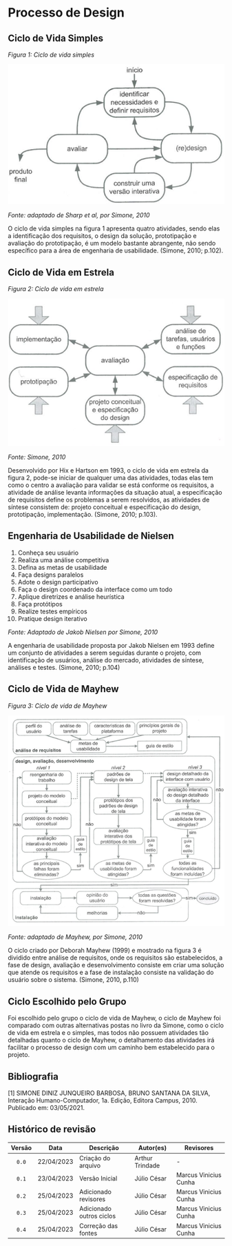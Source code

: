 # Processo de Design

## Ciclo de Vida Simples

*Figura 1: Ciclo de vida simples*

![Ciclo de Vida Simples](../img/ciclo_simples.png)

*Fonte: adaptado de Sharp et al, por Simone, 2010*

O ciclo de vida simples na figura 1 apresenta quatro atividades, sendo elas a identificação dos requisitos, o design da solução, prototipação e avaliação do prototipação, é um modelo bastante abrangente, não sendo específico para a área de engenharia de usabilidade. (Simone, 2010; p.102).

## Ciclo de Vida em Estrela

*Figura 2: Ciclo de vida em estrela*

![Ciclo de Vida em Estrela](../img/ciclo_estrela.png)

*Fonte: Simone, 2010*

Desenvolvido por Hix e Hartson em 1993, o ciclo de vida em estrela da figura 2, pode-se iniciar de qualquer uma das atividades, todas elas tem como o centro a avaliação para validar se está conforme os requisitos, a atividade de análise levanta informações da situação atual, a especificação de requisitos define os problemas a serem resolvidos, as atividades de síntese consistem de: projeto conceitual e especificação do design, prototipação, implementação. (Simone, 2010; p.103).

## Engenharia de Usabilidade de Nielsen

1. Conheça seu usuário
2. Realiza uma análise competitiva
3. Defina as metas de usabilidade
4. Faça designs paralelos
5. Adote o design participativo
6. Faça o design coordenado da interface como um todo
7. Aplique diretrizes e análise heurística
8. Faça protótipos
9. Realize testes empíricos
10. Pratique design iterativo

*Fonte: Adaptado de Jakob Nielsen por Simone, 2010*

A engenharia de usabilidade proposta por Jakob Nielsen em 1993 define um conjunto de atividades a serem seguidas durante o projeto, com identificação de usuários, análise do mercado, atividades de síntese, análises e testes. (Simone, 2010; p.104)

## Ciclo de Vida de Mayhew

*Figura 3: Ciclo de vida de Mayhew*

![Ciclo de Vida Mayhew](../img/ciclo_mayhew.png)

*Fonte: adaptado de Mayhew, por Simone, 2010*

O ciclo criado por Deborah Mayhew (1999) e mostrado na figura 3 é dividido entre análise de requisitos, onde os requisitos são estabelecidos, a fase de design, avaliação e desenvolvimento consiste em criar uma solução que atende os requisitos e a fase de instalação consiste na validação do usuário sobre o sistema. (Simone, 2010, p.110)

## Ciclo Escolhido pelo Grupo

Foi escolhido pelo grupo o ciclo de vida de Mayhew, o ciclo de Mayhew foi comparado com outras alternativas postas no livro da Simone, como o ciclo de vida em estrela e o simples, mas todos não possuem atividades tão detalhadas quanto o ciclo de Mayhew, o detalhamento das atividades irá facilitar o processo de design com um caminho bem estabelecido para o projeto.

## Bibliografia

[1] SIMONE DINIZ JUNQUEIRO BARBOSA, BRUNO SANTANA DA SILVA, Interação Humano-Computador, 1a.
Edição, Editora Campus, 2010. Publicado em: 03/05/2021.

## Histórico de revisão

| Versão     | Data        | Descrição            | Autor(es)                          | Revisores  |
| :--------: | :---------: | -------------------- | ---------------------------------- | ---------- |
| `0.0`      |  22/04/2023 | Criação do arquivo   | Arthur Trindade           | -          |
| `0.1`      |  23/04/2023 | Versão Inicial       | Júlio César                  | Marcus Vinicius Cunha |
| `0.2`      |  25/04/2023 | Adicionado revisores | Júlio César                  | Marcus Vinicius Cunha |
| `0.3`      |  25/04/2023 | Adicionado outros ciclos | Júlio César              | Marcus Vinicius Cunha |
| `0.4`      |  25/04/2023 | Correção das fontes | Júlio César              | Marcus Vinicius Cunha |